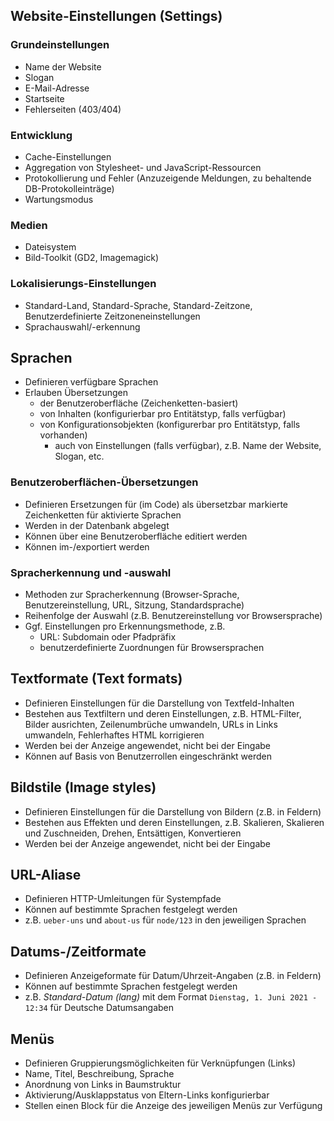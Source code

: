 ## Website-Einstellungen (Settings)

### Grundeinstellungen

- Name der Website
- Slogan
- E-Mail-Adresse
- Startseite
- Fehlerseiten (403/404)

### Entwicklung

- Cache-Einstellungen
- Aggregation von Stylesheet- und JavaScript-Ressourcen
- Protokollierung und Fehler (Anzuzeigende Meldungen, zu behaltende
  DB-Protokolleinträge)
- Wartungsmodus

### Medien

- Dateisystem
- Bild-Toolkit (GD2, Imagemagick)

### Lokalisierungs-Einstellungen

- Standard-Land, Standard-Sprache, Standard-Zeitzone, Benutzerdefinierte
  Zeitzoneneinstellungen
- Sprachauswahl/-erkennung

## Sprachen

- Definieren verfügbare Sprachen
- Erlauben Übersetzungen
    - der Benutzeroberfläche (Zeichenketten-basiert)
    - von Inhalten (konfigurierbar pro Entitätstyp, falls verfügbar)
    - von Konfigurationsobjekten (konfigurerbar pro Entitätstyp, falls
      vorhanden)
        - auch von Einstellungen (falls verfügbar), z.B. Name der Website,
          Slogan, etc.

### Benutzeroberflächen-Übersetzungen

- Definieren Ersetzungen für (im Code) als übersetzbar markierte Zeichenketten
  für aktivierte Sprachen
- Werden in der Datenbank abgelegt
- Können über eine Benutzeroberfläche editiert werden
- Können im-/exportiert werden

### Spracherkennung und -auswahl

- Methoden zur Spracherkennung (Browser-Sprache, Benutzereinstellung, URL,
  Sitzung, Standardsprache)
- Reihenfolge der Auswahl (z.B. Benutzereinstellung vor Browsersprache)
- Ggf. Einstellungen pro Erkennungsmethode, z.B.
    - URL: Subdomain oder Pfadpräfix
    - benutzerdefinierte Zuordnungen für Browsersprachen

## Textformate (Text formats)

- Definieren Einstellungen für die Darstellung von Textfeld-Inhalten
- Bestehen aus Textfiltern und deren Einstellungen, z.B. HTML-Filter, Bilder
  ausrichten, Zeilenumbrüche umwandeln, URLs in Links umwandeln, Fehlerhaftes
  HTML korrigieren
- Werden bei der Anzeige angewendet, nicht bei der Eingabe
- Können auf Basis von Benutzerrollen eingeschränkt werden

## Bildstile (Image styles)

- Definieren Einstellungen für die Darstellung von Bildern (z.B. in Feldern)
- Bestehen aus Effekten und deren Einstellungen, z.B. Skalieren, Skalieren und
  Zuschneiden, Drehen, Entsättigen, Konvertieren
- Werden bei der Anzeige angewendet, nicht bei der Eingabe

## URL-Aliase

- Definieren HTTP-Umleitungen für Systempfade
- Können auf bestimmte Sprachen festgelegt werden
- z.B. `ueber-uns` und `about-us` für `node/123` in den jeweiligen Sprachen

## Datums-/Zeitformate

- Definieren Anzeigeformate für Datum/Uhrzeit-Angaben (z.B. in Feldern)
- Können auf bestimmte Sprachen festgelegt werden
- z.B. _Standard-Datum (lang)_ mit dem Format `Dienstag, 1. Juni 2021 - 12:34`
  für Deutsche Datumsangaben

## Menüs

- Definieren Gruppierungsmöglichkeiten für Verknüpfungen (Links)
- Name, Titel, Beschreibung, Sprache
- Anordnung von Links in Baumstruktur
- Aktivierung/Ausklappstatus von Eltern-Links konfigurierbar
- Stellen einen Block für die Anzeige des jeweiligen Menüs zur Verfügung
